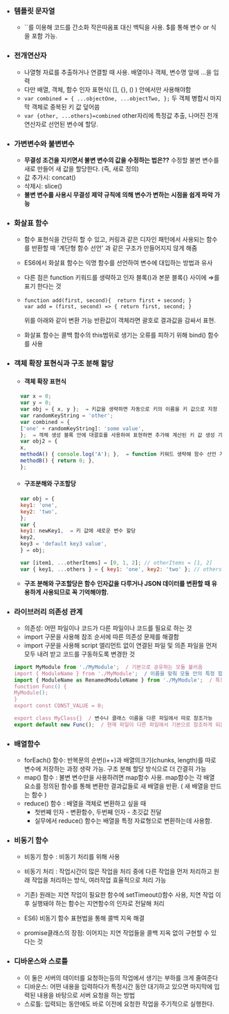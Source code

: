 - ### 템플릿 문자열
  - ``를 이용해 코드를 간소화
작은따옴표 대신 백틱을 사용. $를 통해 변수 or 식을 포함 가능.
- ### 전개연산자
  - 나열형 자료를 추출하거나 연결할 때 사용. 배열이나 객체, 변수명 앞에 ...을 입력
  - 다만 배열, 객체, 함수 인자 표현식( [], {}, () ) 안에서만 사용해야함
  - `var combined = {
  ...objectOne,
  ...objectTwo,
  };`
  두 객체 병합시 마지막 객체로 중복된 키 값 덮어씀
  - `var {other, ...others}=combined`
  other자리에 특정값 추출, 나머진 전개연산자로 선언된 변수에 할당.
- ### 가변변수와 불변변수
  - **무결성 조건을 지키면서 불변 변수의 값을 수정하는 법은??** 
  수정할 불변 변수를 새로 만들어 새 값을 할당한다. (즉, 새로 정의)
  - 값 추가시: concat()
  - 삭제시: slice()
  - **불변 변수를 사용시 무결성 제약 규칙에 의해 변수가 변하는 시점을 쉽게 파악 가능**
- ### 화살표 함수
  - 함수 표현식을 간단히 할 수 있고, 커링과 같은 디자인 패턴에서 사용되는 함수를 반환할 때 '계단형 함수 선언' 과 같은 구조가 만들어지지 않게 해줌
  - ES6에서 화살표 함수는 익명 함수를 선언하여 변수에 대입하는 방법과 유사
  - 다른 점은 function 키워드를 생략하고 인자 블록()과 본문 블록{} 사이에 ⇒를 표기 한다는 것
  - ` function add(first, second){ 
  return first + second;
  } `
  ` var add = (first, second) => {
  return first, second;
  } `
  
    위를 아래와 같이 변환 가능
    반환값이 객체라면 괄호로 결과값을 감싸서 표현.
    
  - 화살표 함수는 콜백 함수의 this범위로 생기는 오류를 피하기 위해 bind() 함수를 사용
- ### 객체 확장 표현식과 구조 분해 할당
  - #### 객체 확장 표현식
  ```javascript
    var x = 0; 
    var y = 0;    
    var obj = { x, y };  ⇒ 키값을 생략하면 자동으로 키의 이름을 키 값으로 지정    
    var randomKeyString = 'other';
    var combined = {
    ['one' + randomKeyString]: 'some value',
    };  ⇒ 객체 생성 블록 안에 대괄호를 사용하여 표현하면 추가해 계산된 키 값 생성 가능
    var obj2 = {
    x,
    methodA() { console.log('A'); },  ⇒ function 키워드 생략해 함수 선언 가능
    methodB() { return 0; },
    }; 
  ```
    
  - #### 구조분해와 구조할당
  ```javascript
    var obj = {
    key1: 'one',
    key2: 'two',
    };
    var {
    key1: newKey1,  ⇒ 키 값에 새로운 변수 할당
    key2,
    key3 = 'default key3 value',
    } = obj;

    var [item1, ...otherItems] = [0, 1, 2]; // otherItems = [1, 2]
    var { key1, ...others } = { key1: 'one', key2: 'two' }; // others = { key2: 'two' }
  ```     

  - **구조 분해와 구조할당은 함수 인자값을 다루거나 JSON 데이터를 변환할 때 유용하게 사용되므로 꼭 기억해야함.**
  
- ### 라이브러리 의존성 관계
  - 의존성: 어떤 파일이나 코드가 다른 파일이나 코드를 필요로 하는 것
  - import 구문을 사용해 참조 순서에 따른 의존성 문제를 해결함
  - import 구문을 사용해 script 엘리먼트 없이 연결된 파일 및 의존 파일을 먼저 모두 내려 받고 코드를 구동하도록 변경한 것
  ```javascript
  import MyModule from './MyModule';  / 기본으로 공유하는 모듈 불러옴
  import { ModuleName } from './MyModule';  / 이름을 맞춰 모듈 안의 특정 함수or변수를 참조 가능
  import { ModuleName as RenamedModuleName } from './MyModule';  / 특정 모듈을 가져올때 이름이 충돌하면 다른 이름으로 변경해 불러온다
  function Func() {
  MyModule();
  }
  export const CONST_VALUE = 0;
  
  export class MyClass{}  / 변수나 클래스 이름을 다른 파일에서 따로 참조가능
  export default new Func();  / 현재 파일이 다른 파일에서 기본으로 참조하게 되는 항목을 정의
  ```
  
- ### 배열함수
  - forEach() 함수: 반복문의 순번(i++)과 배열의크기(chunks, length)를 따로 변수에 저장하는 과정 생략 가능. 구조 분해 할당 방식으로 더 간결히 가능
  - map() 함수 : 불변 변수만을 사용하려면 map함수 사용. map함수는 각 배열 요소를 정의된 함수를 통해 변환한 결과값들로 새 배열을 반환. ( 새 배열을 만드는 함수 )
  - reduce() 함수 : 배열을 객체로 변환하고 싶을 때
    - 첫번째 인자 - 변환함수, 두번째 인자 - 초깃값 전달
    - 실무에서 reduce() 함수는 배열을 특정 자료형으로 변환하는데 사용함.
    
- ### 비동기 함수
  - 비동기 함수 : 비동기 처리를 위해 사용
  - 비동기 처리 : 작업시간이 많은 작업을 처리 중에 다른 작업을 먼저 처리하고 원래 작업을 처리하는 방식, 여러작업 효율적으로 처리 가능
  
  - 기존) 원래는 지연 작업이 필요한 함수에 setTimeout()함수 사용, 지연 작업 이후 실행돼야 하는 함수는 지연함수의 인자로 전달해 처리
  - ES6) 비동기 함수 표현법을 통해 콜백 지옥 해결
  - promise클래스의 장점: 이어지는 지연 작업들을 콜백 지옥 없이 구현할 수 있다는 것
  
- ### 디바운스와 스로틀
  - 이 둘은 서버의 데이터를 요청하는등의 작업에서 생기는 부하를 크게 줄여준다
  - 디바운스: 어떤 내용을 입력하다가 특정시간 동안 대기하고 있으면 마지막에 입력된 내용을 바탕으로 서버 요청을 하는 방법
  - 스로틀: 입력되는 동안에도 바로 이전에 요청한 작업을 주기적으로 실행한다.
  
  
  
  
  
  
